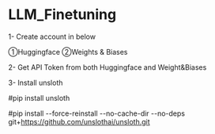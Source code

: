 # LLM_Finetuning

1- Create account in below

①Huggingface
②Weights & Biases

2- Get API Token from both Huggingface and Weight&Biases

3- Install unsloth

#pip install unsloth 

#pip install --force-reinstall --no-cache-dir --no-deps git+https://github.com/unslothai/unsloth.git 
